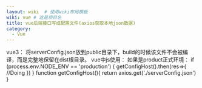 ```yaml
---
layout: wiki  # 使用wiki布局模板
wiki: vue # 这是项目名
title: vue后端接口写成配置文件(axios获取本地json数据)
category:
  - Vue
---
```


vue3： 将serverConfig.json放到public目录下，build的时候该文件不会被编译，而是完整地保留在dist根目录。 vue中js使用： 如果是product正式环境： if (process.env.NODE\_ENV == 'production') { getConfigHost().then(res=>{ //Doing }) } function getConfigHost(){ return axios.get('./serverConfig.json') }